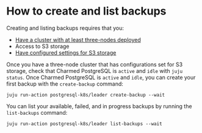 # How to create and list backups

Creating and listing backups requires that you:
* [Have a cluster with at least three-nodes deployed](/t/charmed-postgresql-k8s-how-to-manage-units/9592?channel=14/stable)
* Access to S3 storage
* [Have configured settings for S3 storage](/t/charmed-postgresql-k8s-how-to-configure-s3/9595?channel=14/stable)

Once you have a three-node cluster that has configurations set for S3 storage, check that Charmed PostgreSQL is `active` and `idle` with `juju status`. Once Charmed PostgreSQL is `active` and `idle`, you can create your first backup with the `create-backup` command:
```
juju run-action postgresql-k8s/leader create-backup --wait
```

You can list your available, failed, and in progress backups by running the `list-backups` command:
```
juju run-action postgresql-k8s/leader list-backups --wait
```